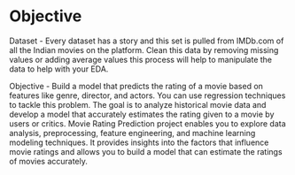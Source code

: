 # Objective

Dataset -
Every dataset has a story and this set is pulled from IMDb.com of all the Indian movies on the platform.
Clean this data by removing missing values or adding average values this process will help to manipulate the
data to help with your EDA.

Objective -
Build a model that predicts the rating of a movie based on features like genre, director, and actors. You
can use regression techniques to tackle this problem.
The goal is to analyze historical movie data and develop a model that accurately estimates the rating
given to a movie by users or critics.
Movie Rating Prediction project enables you to explore data analysis, preprocessing, feature engineering,
and machine learning modeling techniques. It provides insights into the factors that influence movie
ratings and allows you to build a model that can estimate the ratings of movies accurately.
